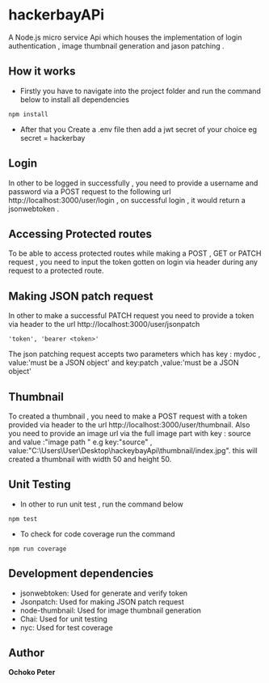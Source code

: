 # hackerbayAPi

A Node.js micro service Api  which houses the implementation of login authentication , image thumbnail generation and jason patching .

## How it works

* Firstly you have to navigate into the project folder and run the command below to install all dependencies

```
npm install

```
* After that you Create a .env file then add a jwt secret of your choice eg secret = hackerbay


## Login

In other to be logged in successfully , you need to provide a username and password via a POST request to the  following 
url http://localhost:3000/user/login , on successful login , it would return a jsonwebtoken .


## Accessing Protected routes

To be able to access protected routes while making a POST , GET or PATCH request , you need to input the token gotten on login via header during any request to a protected route.


## Making JSON patch request

In other to make a successful PATCH request you need to provide a token via header to the url http://localhost:3000/user/jsonpatch

```
'token', 'bearer <token>'

```
The json patching request accepts two parameters which has key : mydoc , value:'must be a JSON object'  and key:patch ,value:'must be a JSON object'


## Thumbnail

To created  a thumbnail , you need to make a POST request with a token provided via header to the url http://localhost:3000/user/thumbnail. Also you need to provide an image url via the full image part with key : source and value :"image path " e.g key:"source" , value:"C:\Users\User\Desktop\hackeybayApi\thumbnail/index.jpg". this will created a thumbnail with width 50 and height 50.

## Unit Testing

* In other to run unit test , run the command below

```
npm test

```

* To check for code coverage run the command

```
npm run coverage

```


##  Development dependencies  

* jsonwebtoken: Used for generate and verify token
* Jsonpatch: Used for making JSON patch request
* node-thumbnail: Used for image thumbnail generation
* Chai: Used for unit testing
* nyc: Used for test coverage


## Author
**Ochoko Peter** 